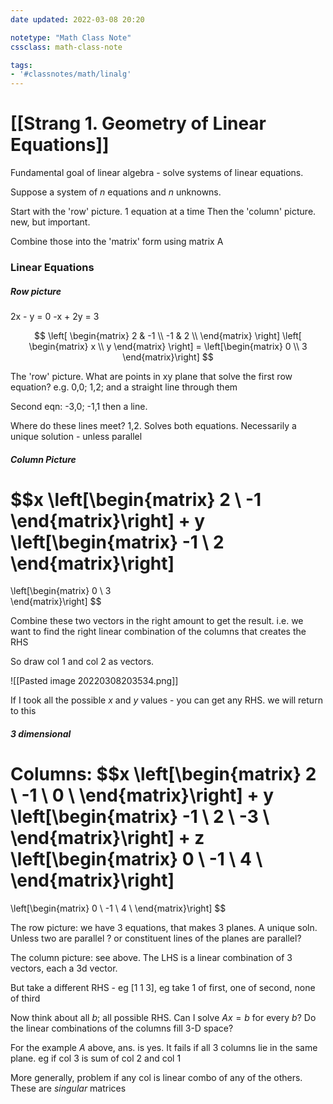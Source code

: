 ```yaml
---
date updated: 2022-03-08 20:20

notetype: "Math Class Note"
cssclass: math-class-note

tags: 
- '#classnotes/math/linalg'
---
```


# [[Strang 1. Geometry of Linear Equations]]

Fundamental goal of linear algebra - solve systems of linear equations. 

Suppose a system of $n$ equations and $n$ unknowns. 

Start with the 'row' picture. 1 equation at a time
Then the 'column' picture. new, but important.

Combine those into the 'matrix' form using matrix A

### Linear Equations

##### Row picture

2x - y = 0
-x + 2y = 3

$$
\left[
\begin{matrix}
2 & -1 \\
-1 & 2 \\
\end{matrix}
\right]
\left[
\begin{matrix} x \\ y \end{matrix}
\right]
= \left[\begin{matrix} 0 \\ 3 \end{matrix}\right]
$$

The 'row' picture. What are points in xy plane that solve the first row equation? e.g. 0,0; 1,2; and a straight line through them

Second eqn: -3,0; -1,1 then a line. 

Where do these lines meet? 1,2. Solves both equations. Necessarily a unique solution - unless parallel

##### Column Picture

$$x \left[\begin{matrix}
2 \\ -1
\end{matrix}\right] + 
y \left[\begin{matrix}
-1 \\ 2
\end{matrix}\right]
 = 
\left[\begin{matrix}
0 \\ 3	
\end{matrix}\right]
$$

Combine these two vectors in the right amount to get the result. i.e. we want to find the right linear combination of the columns that creates the RHS

So draw col 1 and col 2 as vectors. 

![[Pasted image 20220308203534.png]]

If I took all the possible $x$ and $y$ values - you can get any RHS. we will return to this


##### 3 dimensional 



Columns: 
$$x \left[\begin{matrix}
2 \\ -1 \\ 0 \\ 
\end{matrix}\right] + 
y \left[\begin{matrix}
-1 \\ 2 \\ -3 \\
\end{matrix}\right] + 
z \left[\begin{matrix}
0 \\ -1 \\ 4 \\
\end{matrix}\right]
 = 
\left[\begin{matrix}
0 \\ -1 \\ 4 \\
\end{matrix}\right]
$$


The row picture: we have 3 equations, that makes 3 planes. A unique soln. Unless two are parallel ? or constituent lines of the planes are parallel?

The column picture: see above. The LHS is a linear combination of 3 vectors, each a 3d vector. 


But take a different RHS - eg $[1 \; 1 \; 3]$, eg take 1 of first, one of second, none of third


Now think about all $b$; all possible RHS. Can I solve $Ax = b$ for every $b$? Do the linear combinations of the columns fill 3-D space? 

For the example $A$ above, ans. is yes. It fails if all 3 columns lie in the same plane. eg if col 3 is sum of col 2 and col 1

More generally, problem if any col is linear combo of any of the others. These are _singular_ matrices


